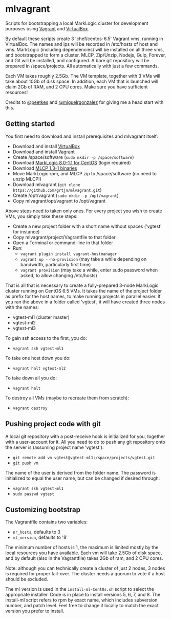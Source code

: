 # mlvagrant

Scripts for bootstrapping a local MarkLogic cluster for development purposes using [Vagrant](https://www.vagrantup.com/) and [VirtualBox](https://www.virtualbox.org/).

By default these scripts create 3 'chef/centos-6.5' Vagrant vms, running in VirtualBox. The names and ips will be recorded in /etc/hosts of host and vms. MarkLogic (including dependencies) will be installed on all three vms, and bootstrapped to form a cluster. MLCP, Zip/Unzip, Nodejs, Gulp, Forever, and Git will be installed, and configured. A bare git repository will be prepared in /space/projects. All automatically with just a few commands.

Each VM takes roughly 2.5Gb. The VM template, together with 3 VMs will take about 10Gb of disk space. In addition, each VM that is launched will claim 2Gb of RAM, and 2 CPU cores. Make sure you have sufficient resources!

Credits to [@peetkes](https://github.com/peetkes) and [@miguelrgonzalez](https://github.com/miguelrgonzalez) for giving me a head start with this.

## Getting started

You first need to download and install prerequisites and mlvagrant itself:

- Download and install [VirtualBox](https://www.virtualbox.org/wiki/Downloads)
- Download and install [Vagrant](https://www.vagrantup.com/downloads.html)
- Create /space/software (`sudo mkdir -p /space/software`)
- Download [MarkLogic 8.0-1.1 for CentOS](http://developer.marklogic.com/products) (login required)
- Download [MLCP 1.3-1 binaries](http://developer.marklogic.com/download/binaries/mlcp/mlcp-Hadoop1-1.3-1-bin.zip)
- Move MarkLogic rpm, and MLCP zip to /space/software (no need to unzip MLCP!)
- Download mlvagrant (`git clone https://github.com/grtjn/mlvagrant.git`)
- Create /opt/vagrant (`sudo mkdir -p /opt/vagrant`)
- Copy mlvagrant/opt/vagrant to /opt/vagrant

Above steps need to taken only ones. For every project you wish to create VMs, you simply take these steps:

- Create a new project folder with a short name without spaces ('vgtest' for instance)
- Copy mlvagrant/project/Vagrantfile to that folder
- Open a Terminal or command-line in that folder
- Run:
  - `vagrant plugin install vagrant-hostmanager`
  - `vagrant up --no-provision` (may take a while depending on bandwidth, particularly first time)
  - `vagrant provision` (may take a while, enter sudo password when asked, to allow changing /etc/hosts)

That is all that is necessary to create a fully-prepared 3-node MarkLogic cluster running on CentOS 6.5 VMs. It takes the name of the project folder as prefix for the host names, to make running projects in parallel easier. If you ran the above in a folder called 'vgtest', it will have created three nodes with the names:

- vgtest-ml1 (cluster master)
- vgtest-ml2
- vgtest-ml3

To gain ssh access to the first, you do:

- `vagrant ssh vgtest-ml1`

To take one host down you do:

- `vagrant halt vgtest-ml2`

To take down all you do:

- `vagrant halt`

To destroy all VMs (maybe to recreate them from scratch):

- `vagrant destroy`

## Pushing project code with git

A local git repository with a post-receive hook is initialized for you, together with a user-account for it. All you need to do to push any git repository onto the server is (assuming project name 'vgtest'):

- `git remote add vm vgtest@vgtest-ml1:/space/projects/vgtest.git`
- `git push vm`

The name of the user is derived from the folder name. The password is initialized to equal the user name, but can be changed if desired through:

- `vagrant ssh vgtest-ml1`
- `sudo passwd vgtest`

## Customizing bootstrap

The Vagrantfile contains two variables:

- `nr_hosts`, defaults to 3
- `ml_version`, defaults to '8'

The minimum number of hosts is 1, the maximum is limited mostly by the local resources you have available. Each vm will take 2.5Gb of disk space, and by default (also in the Vagrantfile) takes 2Gb of ram, and 2 CPU cores.

Note: although you can technically create a cluster of just 2 nodes, 3 nodes is required for proper fail-over. The cluster needs a quorum to vote if a host should be excluded.

The ml_version is used in the `install-ml-CentOs.sh` script to select the appropriate installer. Code is in place to install versions 5, 6, 7, and 8. The install-ml script refers to rpm by exact name, which includes subversion number, and patch level. Feel free to change it locally to match the exact version you prefer to install.
